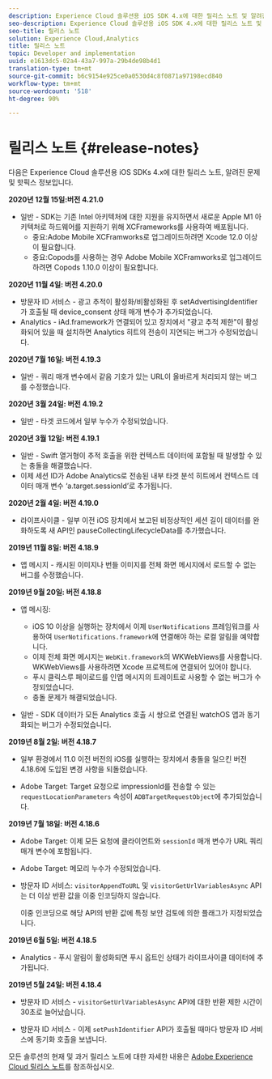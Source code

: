 ```yaml
---
description: Experience Cloud 솔루션용 iOS SDK 4.x에 대한 릴리스 노트 및 알려진 문제
seo-description: Experience Cloud 솔루션용 iOS SDK 4.x에 대한 릴리스 노트 및 알려진 문제
seo-title: 릴리스 노트
solution: Experience Cloud,Analytics
title: 릴리스 노트
topic: Developer and implementation
uuid: e1613dc5-02a4-43a7-997a-29b4de98b4d1
translation-type: tm+mt
source-git-commit: b6c9154e925ce0a0530d4c8f0871a97198ecd840
workflow-type: tm+mt
source-wordcount: '518'
ht-degree: 90%

---
```



# 릴리스 노트 {#release-notes}

다음은 Experience Cloud 솔루션용 iOS SDKs 4.x에 대한 릴리스 노트, 알려진 문제 및 핫픽스 정보입니다.

**2020년 12월 15일:버전 4.21.0**

* 일반 - SDK는 기존 Intel 아키텍처에 대한 지원을 유지하면서 새로운 Apple M1 아키텍처로 하드웨어를 지원하기 위해 XCFrameworks를 사용하여 배포됩니다.
   * 중요:Adobe Mobile XCFramworks로 업그레이드하려면 Xcode 12.0 이상이 필요합니다.
   * 중요:Copods를 사용하는 경우 Adobe Mobile XCFramworks로 업그레이드하려면 Copods 1.10.0 이상이 필요합니다.

**2020년 11월 4일: 버전 4.20.0**

* 방문자 ID 서비스 - 광고 추적이 활성화/비활성화된 후 setAdvertisingIdentifier가 호출될 때 device_consent 상태 매개 변수가 추가되었습니다.
* Analytics - iAd.framework가 연결되어 있고 장치에서 &quot;광고 추적 제한&quot;이 활성화되어 있을 때 설치하면 Analytics 히트의 전송이 지연되는 버그가 수정되었습니다.

**2020년 7월 16일: 버전 4.19.3**

* 일반 - 쿼리 매개 변수에서 같음 기호가 있는 URL이 올바르게 처리되지 않는 버그를 수정했습니다.

**2020년 3월 24일: 버전 4.19.2**

* 일반 - 타겟 코드에서 일부 누수가 수정되었습니다.

**2020년 3월 12일: 버전 4.19.1**

* 일반 - Swift 열거형이 추적 호출을 위한 컨텍스트 데이터에 포함될 때 발생할 수 있는 충돌을 해결했습니다.
* 이제 세션 ID가 Adobe Analytics로 전송된 내부 타겟 분석 히트에서 컨텍스트 데이터 매개 변수 ‘a.target.sessionId’로 추가됩니다.

**2020년 2월 4일: 버전 4.19.0**

* 라이프사이클 - 일부 이전 iOS 장치에서 보고된 비정상적인 세션 길이 데이터를 완화하도록 새 API인 pauseCollectingLifecycleData를 추가했습니다.

**2019년 11월 8일: 버전 4.18.9**

* 앱 메시지 - 캐시된 이미지나 번들 이미지를 전체 화면 메시지에서 로드할 수 없는 버그를 수정했습니다.

**2019년 9월 20일: 버전 4.18.8**

* 앱 메시징:

   * iOS 10 이상을 실행하는 장치에서 이제 `UserNotifications` 프레임워크를 사용하여 `UserNotifications.framework`에 연결해야 하는 로컬 알림을 예약합니다.
   * 이제 전체 화면 메시지는 `WebKit.framework`의 WKWebViews를 사용합니다. WKWebViews를 사용하려면 Xcode 프로젝트에 연결되어 있어야 합니다.
   * 푸시 클릭스루 페이로드를 인앱 메시지의 트레이트로 사용할 수 없는 버그가 수정되었습니다.
   * 충돌 문제가 해결되었습니다.

* 일반 - SDK 데이터가 모든 Analytics 호출 시 쌍으로 연결된 watchOS 앱과 동기화되는 버그가 수정되었습니다.

**2019년 8월 2일: 버전 4.18.7**

* 일부 환경에서 11.0 이전 버전의 iOS를 실행하는 장치에서 충돌을 일으킨 버전 4.18.6에 도입된 변경 사항을 되돌렸습니다.

* Adobe Target: Target 요청으로 impressionId를 전송할 수 있는 `requestLocationParameters` 속성이 `ADBTargetRequestObject`에 추가되었습니다.

**2019년 7월 18일: 버전 4.18.6**

* Adobe Target: 이제 모든 요청에 클라이언트와 `sessionId` 매개 변수가 URL 쿼리 매개 변수에 포함됩니다.
* Adobe Target: 메모리 누수가 수정되었습니다.
* 방문자 ID 서비스: `visitorAppendToURL` 및 `visitorGetUrlVariablesAsync` API는 더 이상 반환 값을 이중 인코딩하지 않습니다.

   이중 인코딩으로 해당 API의 반환 값에 특정 보안 검토에 의한 플래그가 지정되었습니다.

**2019년 6월 5일: 버전 4.18.5**

* Analytics - 푸시 알림이 활성화되면 푸시 옵트인 상태가 라이프사이클 데이터에 추가됩니다.

**2019년 5월 24일: 버전 4.18.4**

* 방문자 ID 서비스 - 
   `visitorGetUrlVariablesAsync` API에 대한 반환 제한 시간이 30초로 늘어났습니다.

* 방문자 ID 서비스 - 이제 `setPushIdentifier` API가 호출될 때마다 방문자 ID 서비스에 동기화 호출을 보냅니다.

모든 솔루션의 현재 및 과거 릴리스 노트에 대한 자세한 내용은 [Adobe Experience Cloud 릴리스 노트](https://docs.adobe.com/content/help/ko-KR/release-notes/experience-cloud/current.html)를 참조하십시오.

